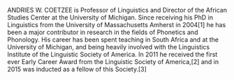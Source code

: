 ANDRIES W. COETZEE is Professor of Linguistics and Director of the African Studies Center at the University of Michigan. Since receiving his PhD in Linguistics from the University of Massachusetts Amherst in 2004[1] he has been a major contributor in research in the fields of Phonetics and Phonology. His career has been spent teaching in South Africa and at the University of Michigan, and being heavily involved with the Linguistics Institute of the Linguistic Society of America. In 2011 he received the first ever Early Career Award from the Linguistic Society of America,[2] and in 2015 was inducted as a fellow of this Society.[3]
